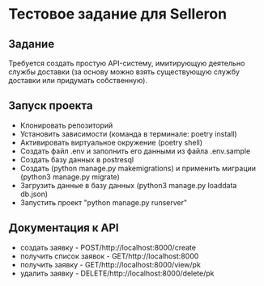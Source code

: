 # Тестовое задание для Selleron

## Задание
Требуется создать простую API-систему, имитирующую деятельно службы доставки (за основу можно взять существующую службу 
доставки или придумать собственную).

## Запуск проекта
- Клонировать репозиторий
- Установить зависимости (команда в терминале: poetry install)
- Активировать виртуальное окружение (poetry shell) 
- Создать файл .env и заполнить его данными из файла .env.sample
- Создать базу данных в postresql
- Создать (python manage.py makemigrations) и применить миграции (python3 manage.py migrate)
- Загрузить данные в базу данных (python3 manage.py loaddata db.json)
- Запустить проект "python manage.py runserver"

## Документация к API
- создать заявку - POST/http://localhost:8000/create
- получить список заявок - GET/http://localhost:8000
- получить заявку - GET/http://localhost:8000/view/pk
- удалить заявку - DELETE/http://localhost:8000/delete/pk